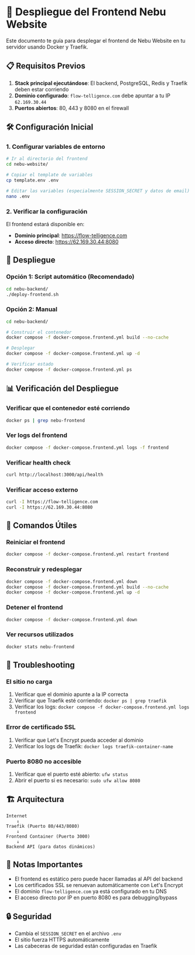 # 🚀 Despliegue del Frontend Nebu Website

Este documento te guía para desplegar el frontend de Nebu Website en tu servidor usando Docker y Traefik.

## 📋 Requisitos Previos

1. **Stack principal ejecutándose**: El backend, PostgreSQL, Redis y Traefik deben estar corriendo
2. **Dominio configurado**: `flow-telligence.com` debe apuntar a tu IP `62.169.30.44`
3. **Puertos abiertos**: 80, 443 y 8080 en el firewall

## 🛠️ Configuración Inicial

### 1. Configurar variables de entorno

```bash
# Ir al directorio del frontend
cd nebu-website/

# Copiar el template de variables
cp template.env .env

# Editar las variables (especialmente SESSION_SECRET y datos de email)
nano .env
```

### 2. Verificar la configuración

El frontend estará disponible en:
- **Dominio principal**: https://flow-telligence.com
- **Acceso directo**: https://62.169.30.44:8080

## 🚀 Despliegue

### Opción 1: Script automático (Recomendado)

```bash
cd nebu-backend/
./deploy-frontend.sh
```

### Opción 2: Manual

```bash
cd nebu-backend/

# Construir el contenedor
docker compose -f docker-compose.frontend.yml build --no-cache

# Desplegar
docker compose -f docker-compose.frontend.yml up -d

# Verificar estado
docker compose -f docker-compose.frontend.yml ps
```

## 📊 Verificación del Despliegue

### Verificar que el contenedor esté corriendo
```bash
docker ps | grep nebu-frontend
```

### Ver logs del frontend
```bash
docker compose -f docker-compose.frontend.yml logs -f frontend
```

### Verificar health check
```bash
curl http://localhost:3000/api/health
```

### Verificar acceso externo
```bash
curl -I https://flow-telligence.com
curl -I https://62.169.30.44:8080
```

## 🔧 Comandos Útiles

### Reiniciar el frontend
```bash
docker compose -f docker-compose.frontend.yml restart frontend
```

### Reconstruir y redesplegar
```bash
docker compose -f docker-compose.frontend.yml down
docker compose -f docker-compose.frontend.yml build --no-cache
docker compose -f docker-compose.frontend.yml up -d
```

### Detener el frontend
```bash
docker compose -f docker-compose.frontend.yml down
```

### Ver recursos utilizados
```bash
docker stats nebu-frontend
```

## 🐛 Troubleshooting

### El sitio no carga
1. Verificar que el dominio apunte a la IP correcta
2. Verificar que Traefik esté corriendo: `docker ps | grep traefik`
3. Verificar los logs: `docker compose -f docker-compose.frontend.yml logs frontend`

### Error de certificado SSL
1. Verificar que Let's Encrypt pueda acceder al dominio
2. Verificar los logs de Traefik: `docker logs traefik-container-name`

### Puerto 8080 no accesible
1. Verificar que el puerto esté abierto: `ufw status`
2. Abrir el puerto si es necesario: `sudo ufw allow 8080`

## 🏗️ Arquitectura

```
Internet
    ↓
Traefik (Puerto 80/443/8080)
    ↓
Frontend Container (Puerto 3000)
    ↓
Backend API (para datos dinámicos)
```

## 📝 Notas Importantes

- El frontend es estático pero puede hacer llamadas al API del backend
- Los certificados SSL se renuevan automáticamente con Let's Encrypt
- El dominio `flow-telligence.com` ya está configurado en tu DNS
- El acceso directo por IP en puerto 8080 es para debugging/bypass

## 🔒 Seguridad

- Cambia el `SESSION_SECRET` en el archivo `.env`
- El sitio fuerza HTTPS automáticamente
- Las cabeceras de seguridad están configuradas en Traefik
